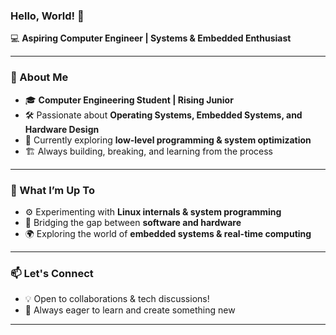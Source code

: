 ### Hello, World! 👋  

💻 **Aspiring Computer Engineer | Systems & Embedded Enthusiast**  

---

### 🌱 About Me  
- 🎓 **Computer Engineering Student | Rising Junior**  
- 🛠️ Passionate about **Operating Systems, Embedded Systems, and Hardware Design**  
- 📖 Currently exploring **low-level programming & system optimization**  
- 🏗️ Always building, breaking, and learning from the process  

---

### 🚀 What I’m Up To  
- ⚙️ Experimenting with **Linux internals & system programming**  
- 🔌 Bridging the gap between **software and hardware**  
- 🌍 Exploring the world of **embedded systems & real-time computing**  

---

### 📫 Let's Connect  
- 💡 Open to collaborations & tech discussions!  
- 🚀 Always eager to learn and create something new  

---

